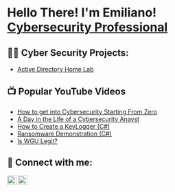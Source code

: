 <h1>Hello There! I'm Emiliano!<br/><a href="https://github.com/Emilio5639"></a> <a href="https://linkedin.com/in/emilianom82">Cybersecurity Professional</a></a></h1>

<h2>👨‍💻 Cyber Security Projects:</h2>

- [Active Directory Home Lab](https://www.youtube.com/watch?v=a83ASGn_V_s)
 

<h2>📺 Popular YouTube Videos</h2>

- [How to get into Cybersecurity Starting From Zero](https://www.youtube.com/watch?v=a83ASGn_V_s)
- [A Day in the Life of a Cybersecurity Anayst](https://www.youtube.com/watch?v=uHy3oM7NnoU)
- [How to Create a KeyLogger (C#)](https://www.youtube.com/watch?v=N-L9hklSlNk)
- [Ransomware Demonstration (C#)](https://www.youtube.com/watch?v=OfvdQeh79s0)
- [Is WGU Legit?](https://www.youtube.com/watch?v=E2MwRWxDBkA)

<h2> 🤳 Connect with me:</h2>


[<img align="left" alt="Emilio5639  | Twitter" width="22px" src="https://cdn.jsdelivr.net/npm/simple-icons@v3/icons/twitter.svg" />][twitter]
[<img align="left" alt="Emilio5639  | LinkedIn" width="22px" src="https://cdn.jsdelivr.net/npm/simple-icons@v3/icons/linkedin.svg" />][linkedin]


[twitter]: https://twitter.com/TheEmilio82
[linkedin]: https://linkedin.com/in/emilianom82

<!--


Here are some ideas to get you started:

- 🔭 I’m currently working on ...
- 🌱 I’m currently learning ...
- 👯 I’m looking to collaborate on ...
- 🤔 I’m looking for help with ...
- 💬 Ask me about ...
- 📫 How to reach me: ...
- 😄 Pronouns: ...
- ⚡ Fun fact: ...
-->
